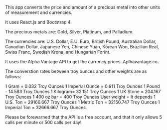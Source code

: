 This app converts the price and amount of a precious metal into other units of measurement and currencies.

It uses React.js and Bootstrap 4.

The precious metals are: Gold, Silver, Platinum, and Palladium.

The currencies are: U.S. Dollar, E.U. Euro, British Pound, Australian Dollar, Canadian Dollar, Japanese Yen, Chinese Yuan, Korean Won, Brazilian Real, Swiss Franc, Swedish Krona, and Hungarian Forint.

It uses the Alpha Vantage API to get the currency prices. Aplhavantage.co.

The converstion rates between troy ounces and other weights are as follows:

1 Gram = 0.032 Troy Ounces
1 Imperial Ounce = 0.911 Troy Ounces
1 Pound - 14.583 Troy Ounces
1 Kilogram= 32.151 Troy Ounces
1 UK Stone = 204.167 Troy Ounces
1 400 oz bar = 400 Troy Ounces
User weight = It depends
1 U.S. Ton = 29166.667 Troy Ounces
1 Metric Ton = 32150.747 Troy Ounces
1 Imperial Ton = 32666.667 Troy Ounces

Please be forewarned that the API is a free account, and that it only allows 5 calls per minute or 500 calls per day!
